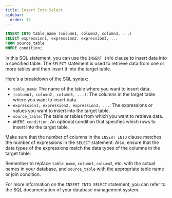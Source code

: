 ```yaml
---
title: Insert Into Select
sidebar:
  order: 36
---
```

```sql
INSERT INTO table_name (column1, column2, column3, ...)
SELECT expression1, expression2, expression3, ...
FROM source_table
WHERE condition;
```
In this SQL statement, you can use the `INSERT INTO` clause to insert data into a specified table. The `SELECT` statement is used to retrieve data from one or more tables and then insert it into the target table.

Here's a breakdown of the SQL syntax:
- `table_name`: The name of the table where you want to insert data.
- `(column1, column2, column3, ...)`: The columns in the target table where you want to insert data.
- `expression1, expression2, expression3, ...`: The expressions or values you want to insert into the target table.
- `source_table`: The table or tables from which you want to retrieve data.
- `WHERE condition`: An optional condition that specifies which rows to insert into the target table.

Make sure that the number of columns in the `INSERT INTO` clause matches the number of expressions in the `SELECT` statement. Also, ensure that the data types of the expressions match the data types of the columns in the target table.

Remember to replace `table_name`, `column1`, `column2`, etc. with the actual names in your database, and `source_table` with the appropriate table name or join condition.

For more information on the `INSERT INTO SELECT` statement, you can refer to the SQL documentation of your database management system.
